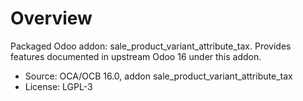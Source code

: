 # Overview

Packaged Odoo addon: sale_product_variant_attribute_tax. Provides features documented in upstream Odoo 16 under this addon.

- Source: OCA/OCB 16.0, addon sale_product_variant_attribute_tax
- License: LGPL-3
